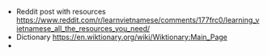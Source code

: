 - Reddit post with resources https://www.reddit.com/r/learnvietnamese/comments/177frc0/learning_vietnamese_all_the_resources_you_need/
- Dictionary https://en.wiktionary.org/wiki/Wiktionary:Main_Page
- 